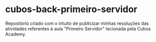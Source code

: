 # cubos-back-primeiro-servidor

Repositório criado com o intuito de publicizar minhas resoluções das atividades referentes à aula "Primeiro Servidor" lecionada pela Cubos Academy.

